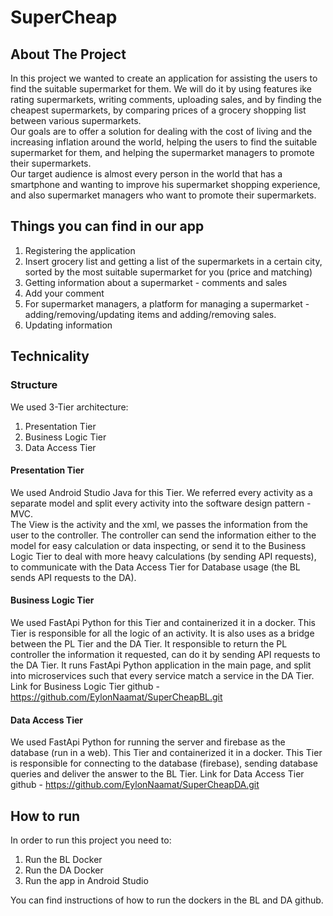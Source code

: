 # SuperCheap

## About The Project
In this project we wanted to create an application for assisting the users to find the suitable supermarket for them. 
We will do it by using features ike rating supermarkets, writing comments, uploading sales, and by finding the cheapest supermarkets, 
by comparing prices of a grocery shopping list between various supermarkets. </br>
Our goals are to offer a solution for dealing with the cost of living and the increasing inflation around the world, helping the users
to find the suitable supermarket for them, and helping the supermarket managers to promote their supermarkets.</br>
Our target audience is almost every person in the world that has a smartphone and wanting to improve his supermarket shopping experience,
and also supermarket managers who want to promote their supermarkets.</br>

## Things you can find in our app
1. Registering the application
2. Insert grocery list and getting a list of the supermarkets in a certain city, sorted by the most suitable supermarket for you (price and matching)
3. Getting information about a supermarket - comments and sales
4. Add your comment
5. For supermarket managers, a platform for managing a supermarket - adding/removing/updating items and adding/removing sales.
6. Updating information </br>

## Technicality
### Structure
We used 3-Tier architecture:
1. Presentation Tier
2. Business Logic Tier
3. Data Access Tier

#### Presentation Tier
We used Android Studio Java for this Tier. We referred every activity as a separate model and split every activity
into the software design pattern - MVC. </br>
The View is the activity and the xml, we passes the information from the user to the controller. The controller can send the information
either to the model for easy calculation or data inspecting, or send it to the Business Logic Tier to deal with more heavy
calculations (by sending API requests), to communicate with the Data Access Tier for Database usage
(the BL sends API requests to the DA). </br>

#### Business Logic Tier
We used FastApi Python for this Tier and containerized it in a docker. This Tier is responsible for all the logic of an activity.
It is also uses as a bridge between the PL Tier and the DA Tier.
It responsible to return the PL controller the information it requested, can do it by sending API requests to the DA Tier.
It runs FastApi Python application in the main page, and split into microservices such that every service match
a service in the DA Tier. </br>
Link for Business Logic Tier github - https://github.com/EylonNaamat/SuperCheapBL.git

#### Data Access Tier
We used FastApi Python for running the server and firebase as the database (run in a web). This Tier and containerized 
it in a docker. This Tier is responsible for connecting to the database (firebase), sending database queries and deliver the answer
to the BL Tier.
Link for Data Access Tier github - https://github.com/EylonNaamat/SuperCheapDA.git


## How to run
In order to run this project you need to:
1. Run the BL Docker
2. Run the DA Docker
3. Run the app in Android Studio

You can find instructions of how to run the dockers in the BL and DA github.







